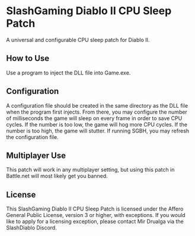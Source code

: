# SlashGaming Diablo II CPU Sleep Patch
A universal and configurable CPU sleep patch for Diablo II.

## How to Use
Use a program to inject the DLL file into Game.exe.

## Configuration
A configuration file should be created in the same directory as the DLL file when the program first injects. From there, you may configure the number of milliseconds the game will sleep on every frame in order to save CPU cycles. If the number is too low, the game will hog more CPU cycles. If the number is too high, the game will stutter. If running SGBH, you may refresh the configuration file.

## Multiplayer Use
This patch will work in any multiplayer setting, but using this patch in Battle.net will most likely get you banned.

## License
This SlashGaming Diablo II CPU Sleep Patch is licensed under the Affero General Public License, version 3 or higher, with exceptions. If you would like to apply for a licensing exception, please contact Mir Drualga via the SlashDiablo Discord.
